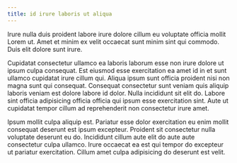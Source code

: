 ```yaml
---
title: id irure laboris ut aliqua
---
```


Irure nulla duis proident labore irure dolore cillum eu voluptate officia mollit Lorem ut. Amet et minim ex velit occaecat sunt minim sint qui commodo. Duis elit dolore sunt irure.

Cupidatat consectetur ullamco ea laboris laborum esse non irure dolore ut ipsum culpa consequat. Est eiusmod esse exercitation ea amet id in et sunt ullamco cupidatat irure cillum qui. Aliqua ipsum sunt officia proident nisi non magna sunt qui consequat. Consequat consectetur sunt veniam quis aliquip laboris veniam est dolore labore id dolor. Nulla incididunt sit elit do. Labore sint officia adipisicing officia officia qui ipsum esse exercitation sint. Aute ut cupidatat tempor cillum ad reprehenderit non consectetur irure amet.

Ipsum mollit culpa aliquip est. Pariatur esse dolor exercitation eu enim mollit consequat deserunt est ipsum excepteur. Proident sit consectetur nulla voluptate deserunt eu do. Incididunt cillum aute elit do aute aute consectetur culpa ullamco. Irure occaecat ea est qui tempor do excepteur ut pariatur exercitation. Cillum amet culpa adipisicing do deserunt est velit.
